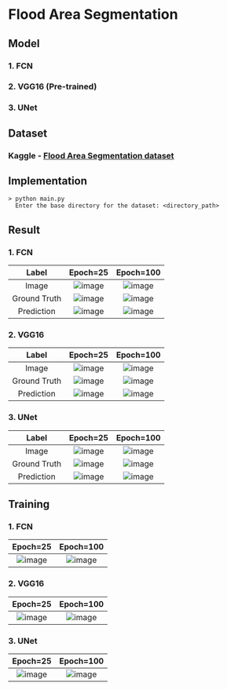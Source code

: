 # Flood Area Segmentation

## Model
### 1. FCN 
### 2. VGG16 (Pre-trained)
### 3. UNet

## Dataset

### Kaggle - [Flood Area Segmentation dataset](https://www.kaggle.com/datasets/faizalkarim/flood-area-segmentation/data)

## Implementation
 
    > python main.py
      Enter the base directory for the dataset: <directory_path>

## Result

### 1. FCN
|Label|Epoch=25|Epoch=100|
|:-:|:-:|:--:|
|Image|![image](https://github.com/user-attachments/assets/d3fc202b-d875-4351-b9a6-b521e028a419)|![image](https://github.com/user-attachments/assets/d3fc202b-d875-4351-b9a6-b521e028a419)|
|Ground Truth|![image](https://github.com/user-attachments/assets/e917368e-0816-48d9-82ad-f1697aba7d7d)|![image](https://github.com/user-attachments/assets/e917368e-0816-48d9-82ad-f1697aba7d7d)|
|Prediction|![image](https://github.com/user-attachments/assets/5337a4ab-eac0-4e33-9d83-1979623e7683)|![image](https://github.com/user-attachments/assets/e739bc8d-ecd6-4add-b575-d13e56dfbed0)|

### 2. VGG16
|Label|Epoch=25|Epoch=100|
|:-:|:-:|:--:|
|Image|![image](https://github.com/user-attachments/assets/158aba06-59c7-4590-8c74-ef722f7ce4d7)|![image](https://github.com/user-attachments/assets/158aba06-59c7-4590-8c74-ef722f7ce4d7)|
|Ground Truth|![image](https://github.com/user-attachments/assets/b5148b04-51f6-430d-9d42-54312931c236)|![image](https://github.com/user-attachments/assets/b5148b04-51f6-430d-9d42-54312931c236)|
|Prediction|![image](https://github.com/user-attachments/assets/62574978-17c6-444a-bbb2-94d35ebfd5a4)|![image](https://github.com/user-attachments/assets/e8e1a7aa-0fb8-4552-82c3-67b9e4d1c170)|

### 3. UNet
|Label|Epoch=25|Epoch=100|
|:-:|:-:|:--:|
|Image|![image](https://github.com/user-attachments/assets/7efe6ab3-9075-4e3c-ac3d-247c68fe7758)|![image](https://github.com/user-attachments/assets/7efe6ab3-9075-4e3c-ac3d-247c68fe7758)|
|Ground Truth|![image](https://github.com/user-attachments/assets/b2543ece-2f9a-4d60-ac43-f330c682e170)|![image](https://github.com/user-attachments/assets/62b8eb6f-ee3d-4ad2-8ebd-4d44e9c1ed13)|
|Prediction|![image](https://github.com/user-attachments/assets/551c3409-2150-4394-8ef3-be93d79ac073)|![image](https://github.com/user-attachments/assets/d9defb25-c84d-49e2-a339-25641e29cecf)|

## Training

### 1. FCN
|Epoch=25|Epoch=100|
|:--:|:--:|
|![image](https://github.com/user-attachments/assets/affae839-e382-486f-b09b-394458e8fb52)|![image](https://github.com/user-attachments/assets/461a2fa6-17a8-4e4e-99b9-abb0d1f905b6)|

### 2. VGG16
|Epoch=25|Epoch=100|
|:--:|:--:|
|![image](https://github.com/user-attachments/assets/2153e281-4cab-4ad4-8332-7f7f279d2ce7)|![image](https://github.com/user-attachments/assets/ddb46309-ee18-4853-acc3-d3511efc0714)|

### 3. UNet
|Epoch=25|Epoch=100|
|:--:|:--:|
|![image](https://github.com/user-attachments/assets/eae4531a-9a9c-4d04-9910-48ccbcc1abfc)|![image](https://github.com/user-attachments/assets/4fd66ca5-6dde-4ca1-8494-550852fd4715)|
